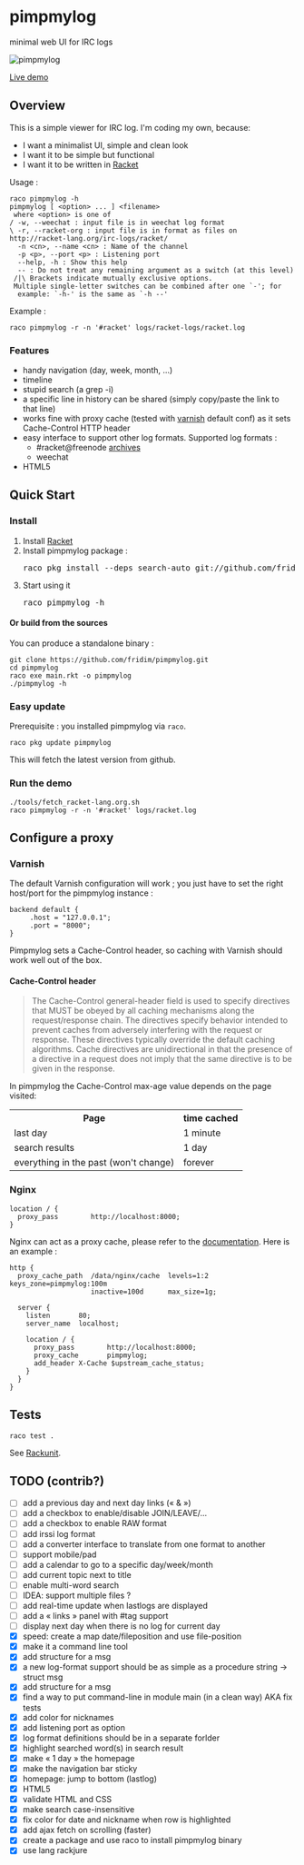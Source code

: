 pimpmylog
==========

minimal web UI for IRC logs

![pimpmylog](http://i.imgur.com/2TZqtE7.png)

[Live demo](http://logs.onfi.re/racket/)

Overview
--------

This is a simple viewer for IRC log. I'm coding my own, because:

* I want a minimalist UI, simple and clean look
* I want it to be simple but functional
* I want it to be written in [Racket](http://racket-lang.org)

Usage :

    raco pimpmylog -h
    pimpmylog [ <option> ... ] <filename>
     where <option> is one of
    / -w, --weechat : input file is in weechat log format
    \ -r, --racket-org : input file is in format as files on http://racket-lang.org/irc-logs/racket/
      -n <cn>, --name <cn> : Name of the channel
      -p <p>, --port <p> : Listening port
      --help, -h : Show this help
      -- : Do not treat any remaining argument as a switch (at this level)
     /|\ Brackets indicate mutually exclusive options.
     Multiple single-letter switches can be combined after one `-'; for
      example: `-h-' is the same as `-h --'

Example :

    raco pimpmylog -r -n '#racket' logs/racket-logs/racket.log

### Features

* handy navigation (day, week, month, ...)
* timeline
* stupid search (a grep -i)
* a specific line in history can be shared (simply copy/paste the link to that line)
* works fine with proxy cache (tested with [varnish](https://www.varnish-cache.org/) default conf) as it sets Cache-Control HTTP header
* easy interface to support other log formats. Supported log formats :
  * #racket@freenode [archives](http://racket-lang.org/irc-logs/racket/)
  * weechat
* HTML5

Quick Start
-----------
### Install
1. Install [Racket](http://racket-lang.org)
2. Install pimpmylog package :
   <pre>raco pkg install --deps search-auto git://github.com/fridim/pimpmylog</pre>
3. Start using it
   <pre>raco pimpmylog -h</pre>

#### Or build from the sources
You can produce a standalone binary :

    git clone https://github.com/fridim/pimpmylog.git
    cd pimpmylog
    raco exe main.rkt -o pimpmylog
    ./pimpmylog -h

### Easy update
Prerequisite : you installed pimpmylog via <code>raco</code>.

    raco pkg update pimpmylog

This will fetch the latest version from github.

### Run the demo

    ./tools/fetch_racket-lang.org.sh
    raco pimpmylog -r -n '#racket' logs/racket.log

## Configure a proxy

### Varnish

The default Varnish configuration will work ; you just have to set the right host/port for the pimpmylog instance :

    backend default {
         .host = "127.0.0.1";
         .port = "8000";
    }

Pimpmylog sets a Cache-Control header, so caching with Varnish should work well out of the box.

#### Cache-Control header

> The Cache-Control general-header field is used to specify directives that MUST be obeyed by all caching mechanisms along the request/response chain. The directives specify behavior intended to prevent caches from adversely interfering with the request or response. These directives typically override the default caching algorithms. Cache directives are unidirectional in that the presence of a directive in a request does not imply that the same directive is to be given in the response.

In pimpmylog the Cache-Control max-age value depends on the page visited:

<table>
<tr><th>Page</th><th>time cached</th></tr>
<tr><td>last day</td><td>1 minute</td></tr>
<tr><td>search results</td><td>1 day</td></tr>
<tr><td>everything in the past (won't change)</td><td>forever</td></tr>
</table>

### Nginx

    location / {
      proxy_pass        http://localhost:8000;
    }

Nginx can act as a proxy cache, please refer to the [documentation](http://wiki.nginx.org/HttpProxyModule). Here is an example :

    http {
      proxy_cache_path  /data/nginx/cache  levels=1:2   keys_zone=pimpmylog:100m
                        inactive=100d      max_size=1g;

      server {
        listen       80;
        server_name  localhost;

        location / {
          proxy_pass        http://localhost:8000;
          proxy_cache       pimpmylog;
          add_header X-Cache $upstream_cache_status;
        }
      }
    }

Tests
-----

    raco test .

See [Rackunit](http://docs.racket-lang.org/rackunit/).

TODO (contrib?)
---------------

- [ ] add a previous day and next day links (« & »)
- [ ] add a checkbox to enable/disable JOIN/LEAVE/...
- [ ] add a checkbox to enable RAW format
- [ ] add irssi log format
- [ ] add a converter interface to translate from one format to another
- [ ] support mobile/pad
- [ ] add a calendar to go to a specific day/week/month
- [ ] add current topic next to title
- [ ] enable multi-word search
- [ ] IDEA: support multiple files ?
- [ ] add real-time update when lastlogs are displayed
- [ ] add a « links » panel with #tag support
- [ ] display next day when there is no log for current day
- [x] speed: create a map date/fileposition and use file-position
- [x] make it a command line tool
- [x] add structure for a msg
- [x] a new log-format support should be as simple as a procedure string -> struct msg
- [x] add structure for a msg
- [x] find a way to put command-line in module main (in a clean way) AKA fix tests
- [x] add color for nicknames
- [x] add listening port as option
- [x] log format definitions should be in a separate forlder
- [x] highlight searched word(s) in search result
- [x] make « 1 day » the homepage
- [x] make the navigation bar sticky
- [x] homepage: jump to bottom (lastlog)
- [x] HTML5
- [x] validate HTML and CSS
- [x] make search case-insensitive
- [x] fix color for date and nickname when row is highlighted
- [x] add ajax fetch on scrolling (faster)
- [x] create a package and use raco to install pimpmylog binary
- [x] use lang rackjure

